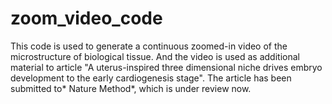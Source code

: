 # zoom_video_code

This code is used to generate a continuous zoomed-in video of the microstructure of biological tissue. And the video is used as additional material to article "A uterus-inspired three dimensional niche drives embryo development to the early cardiogenesis stage". The article has been submitted to* Nature Method*, which is under review now.
